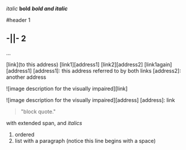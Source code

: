 _italic_
**bold**
**_bold and italic_**

#header 1
## -||- 2
...

[link](to this address)
[link1][address1]
[link2][address2]
[link1again][address1]
[address1]: this address    referred to by both links
[address2]: another address

![image description for the visually impaired][link]

![image description for the visually impaired][address]
[address]: link

> "block quote."
>
with extended span, and _italics_

1. ordered
2. list
 with a paragraph (notice this line begins with a space)
